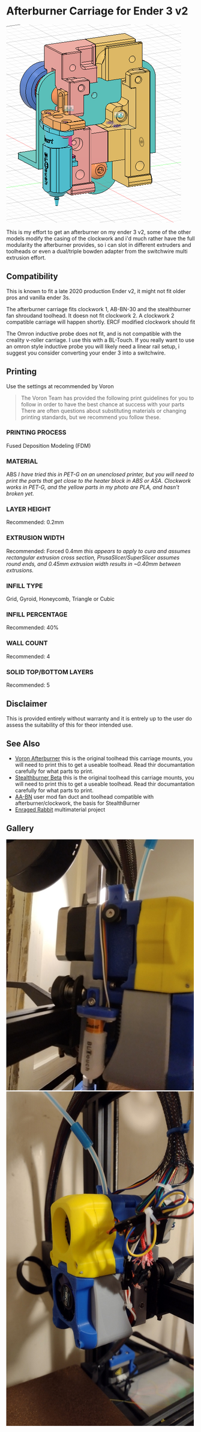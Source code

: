 # Afterburner Carriage for Ender 3 v2

<img src="DOCS/IMAGES/cad-model.png" alt="Cad Model of carriage" width="466"/>

This is my effort to get an afterburner on my ender 3 v2, some of the other models modify the casing of the clockwork and i'd much rather have the full modularity the afterburner provides, so i can slot in different extruders and toolheads or even a dual/triple bowden adapter from the switchwire multi extrusion effort.
## Compatibility

This is known to fit a late 2020 production Ender v2, it might not fit older pros and vanilla ender 3s.

The afterburner carriage fits clockwork 1, AB-BN-30 and the stealthburner fan shroudand toolhead. It doesn not fit clockwork 2. A clockwork 2 compatible carriage will happen shortly. ERCF modified clockwork should fit

The Omron inductive probe does not fit, and is not compatible with the creality v-roller carriage. I use this with a BL-Touch. If you really want to use an omron style inductive probe you will likely need a linear rail setup, i suggest you consider converting your ender 3 into a switchwire.

## Printing

Use the settings at recommended by Voron

>The Voron Team has provided the following print guidelines for you to follow in order to have the best chance at success with your parts There are often questions about substituting materials or changing printing standards, but we recommend you follow these.
### PRINTING PROCESS
Fused Deposition Modeling (FDM)
### MATERIAL
ABS _I have tried this in PET-G on an unenclosed printer, but you will need to print the parts that get close to the heater block in ABS or ASA. Clockwork works in PET-G, and the yellow parts in my photo are PLA, and hasn't broken yet._
### LAYER HEIGHT
Recommended: 0.2mm
### EXTRUSION WIDTH
Recommended: Forced 0.4mm _this appears to apply to cura and assumes rectangular extrusion cross section, PrusaSlicer/SuperSlicer assumes round ends, and 0.45mm extrusion width results in ~0.40mm between extrusions._
### INFILL TYPE
Grid, Gyroid, Honeycomb, Triangle or Cubic
### INFILL PERCENTAGE
Recommended: 40%
### WALL COUNT
Recommended: 4
### SOLID TOP/BOTTOM LAYERS
Recommended: 5
## Disclaimer

This is provided entirely without warranty and it is entrely up to the user do assess the suitability of this for theor intended use.

## See Also
  - [Voron Afterburner](https://github.com/VoronDesign/Voron-Afterburner) this is the original toolhead this carriage mounts, you will need to print this to get a useable toolhead. Read thir documantation carefully for what parts to print.
  - [Stealthburner Beta](https://github.com/VoronDesign/Voron-Afterburner/tree/sb-beta) this is the original toolhead this carriage mounts, you will need to print this to get a useable toolhead. Read thir documantation carefully for what parts to print.
  - [AA-BN](https://github.com/VoronDesign/VoronUsers/tree/master/printer_mods/Badnoob/AB-BN) user mod fan duct and toolhead compatible with afterburner/clockwork, the basis for StealthBurner
  - [Enraged Rabbit](https://github.com/EtteGit/EnragedRabbitProject/blob/main/README.md) multimaterial project

## Gallery

<img src="DOCS/IMAGES/left.jpg" alt="Left side of carriage with afterburner mounted" width="500"/>
<img src="DOCS/IMAGES/right.jpg" alt="Right side of carriage with afterburner mounted" width="500"/>

